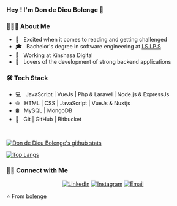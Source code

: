 
### Hey ! I'm Don de Dieu Bolenge 👋

<h3> 👨🏻‍💻 About Me </h3>

- 🤔 &nbsp; Excited when it comes to reading and getting challenged
- 🎓 &nbsp; Bachelor's degree in software engineering at <a href="http://isipa.cd">I.S.I.P.S</a>
- 💼 &nbsp; Working at Kinshasa Digital
- 🌱 &nbsp; Lovers of the development of strong backend applications

<h3>🛠 Tech Stack</h3>

- 💻 &nbsp;  JavaScript | VueJs | Php & Laravel | Node.js & ExpressJs
- 🌐 &nbsp; HTML | CSS | JavaScript | VueJs & Nuxtjs
- 🛢 &nbsp; MySQL | MongoDB
- 🔧 &nbsp; Git | GitHub | Bitbucket
<br/>

[![Don de Dieu Bolenge's github stats](https://github-readme-stats.vercel.app/api?username=bolenge&show_icons=true&theme=radical)](https://github.com/bolenge/github-readme-stats)

[![Top Langs](https://github-readme-stats.vercel.app/api/top-langs/?username=bolenge&show_icons=true&theme=radical&layout=compact)](https://github.com/bolenge/github-readme-stats)

<h3> 🤝🏻 Connect with Me </h3>

<p align="center">
<a href="https://linkedin.com/in/don-de-dieu-bolenge/"><img alt="LinkedIn" src="https://img.shields.io/badge/LinkedIn-DondeDieuBolenge-blue?style=flat-square&logo=linkedin"></a>
<a href="https://www.instagram.com/dondedieu.bolenge/"><img alt="Instagram" src="https://img.shields.io/badge/Instagram-DondeDieuBolenge-blue?style=flat-square&logo=instagram"></a>
<a href="mailto:pacilinja2@gmail.com"><img alt="Email" src="https://img.shields.io/badge/Email-dondedieubolenge@gmail.com-blue?style=flat-square&logo=Microsoft%20outlook"></a>
</p>

⭐️ From [bolenge](https://github.com/bolenge)
